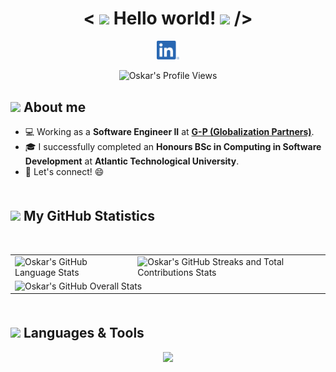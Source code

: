 <div align="center">
  <!-- Greeting -->
  <h1>
    &lt;
    <img
      src="https://media.giphy.com/media/hvRJCLFzcasrR4ia7z/giphy.gif"
      width="40"
    />
    Hello world!
    <img
      src="https://media.giphy.com/media/hvRJCLFzcasrR4ia7z/giphy.gif"
      width="40"
    />
    /&gt;
  </h1>

  <!-- My LinkedIn -->
  <a href="https://www.linkedin.com/in/oskar-ciebien/" target="_blank">
    <img src="icons/LI-In-Bug.png" height="30" alt="LinkedIn Logo" />
  </a>

  <!-- Views Counter -->
  <img
    src="https://komarev.com/ghpvc/?username=Oskar-Ciebien&label=Profile%20views&color=0e75b6&style=flat"
    alt="Oskar's Profile Views"
  />

  <!-- About Section -->
  <div style="margin-top:30px;" align="left">
    <h2>
      <img src="https://media0.giphy.com/media/v1.Y2lkPTc5MGI3NjExeDI5aXVzbzF4b3A3NmpjdGQyaWo4MXFrc2FzZXBxNGo0N2k1dWFzaiZlcD12MV9pbnRlcm5hbF9naWZfYnlfaWQmY3Q9cw/HZrcDzLQuQu7OHXNhP/giphy.gif" width="30"/>
      About me
    </h2>
    <ul>
      <li>
        💻 Working as a <b>Software Engineer II</b> at
        <a href="https://www.globalization-partners.com/" target="_blank"
          ><b>G-P (Globalization Partners)</b></a
        >.
      </li>
      <li>
        🎓 I successfully completed an <b>Honours BSc in Computing in Software Development</b> at <b>Atlantic Technological University</b>.
      </li>
      <li>
        🤝 Let's connect! 😄
      </li>
    </ul>
  </div>

  <!-- Statistics Section -->
  <div style="margin-top:50px;">
    <h2 align="left">
      <img
        src="https://media.giphy.com/media/iY8CRBdQXODJSCERIr/giphy.gif"
        width="30"
      />
      My GitHub Statistics
    </h2>
    <br />
    <div>
      <table>
        <tr>
          <div style="display: flex; flex-wrap: wrap; justify-content: center; gap: 10px;">
            <td>
              <!-- Most Used Languages Stats -->
              <img
                src="https://github-readme-stats.vercel.app/api/top-langs?username=Oskar-Ciebien&locale=en&hide_title=false&layout=compact&langs_count=5&theme=dark&hide_border=false&width=400"
                alt="Oskar's GitHub Language Stats"
                height="200"
              />
            </td>
            <td>
              <!-- Streak and Contributions Stats -->
              <img
                src="http://github-readme-streak-stats.herokuapp.com?user=Oskar-Ciebien&theme=dark&date_format=M%20j%5B%2C%20Y%5D&stroke=DD0000"
                alt="Oskar's GitHub Streaks and Total Contributions Stats"
                height="200"
              />
            </td>
          </div>
        </tr>
        <tr>
          <td colspan="2">
            <!-- Overall Stats -->
            <img
              src="https://next.ossinsight.io/widgets/official/compose-user-dashboard-stats/thumbnail.png?user_id=48316434&image_size=auto&color_scheme=dark"
              alt="Oskar's GitHub Overall Stats"
            />
          </td>
        </tr>
      </table>
    </div>
  </div>

  <!-- Languages and Tools Section -->
  <div style="margin-top:50px;">
    <h2 align="left">
      <img
        src="https://media2.giphy.com/media/QssGEmpkyEOhBCb7e1/giphy.gif?cid=ecf05e47a0n3gi1bfqntqmob8g9aid1oyj2wr3ds3mg700bl&rid=giphy.gif"
        width="30"
      />
      Languages & Tools
    </h2>
    <!-- Icons -->
    <img src="https://skillicons.dev/icons?i=aws,javascript,typescript,nodejs,npm,yarn,react,jest,html,css,tailwind,markdown,docker,express,figma,git,github,gherkin,vscode,idea,latex,mysql,sqlite,postman,raspberrypi,discord,discordjs&perline=9&theme=light" />
  </div>
</div>
